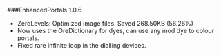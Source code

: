 ###EnhancedPortals 1.0.6
* ZeroLevels: Optimized image files. Saved 268.50KB (56.26%)
* Now uses the OreDictionary for dyes, can use any mod dye to colour portals.
* Fixed rare infinite loop in the dialling devices.
